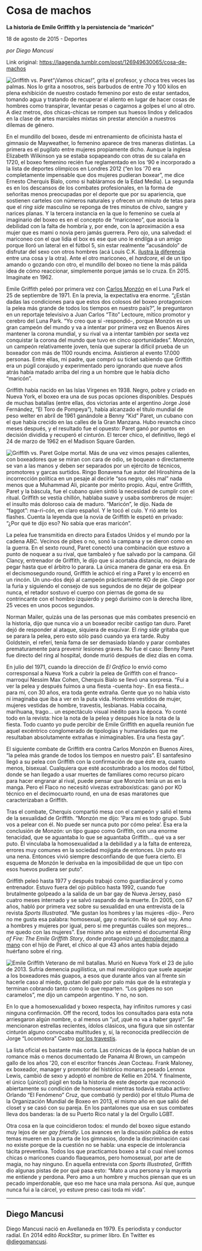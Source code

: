 # Cosa de machos

**La historia de Emile Griffith y la persistencia de “maricón”**

18 de agosto de 2015 - Deportes

_por Diego Mancusi_

Link original: https://laagenda.tumblr.com/post/126949630065/cosa-de-machos

![Griffith vs. Paret](https://64.media.tumblr.com/9e4eb100792808658ed311792c997c6d/tumblr_inline_p7splgXgq61t6q87u_500.jpg)“¡Vamos chicas!”, grita el profesor, y choca tres veces las palmas. Nos lo grita a nosotros, seis barbudos de entre 70 y 100 kilos en plena exhibición de nuestro costado femenino por esto de estar sentados, tomando agua y tratando de recuperar el aliento en lugar de hacer cosas de hombres como transpirar, levantar pesas o cagarnos a golpes el uno al otro. A diez metros, dos chicas-chicas se rompen sus huesos lindos y delicados en la clase de artes marciales mixtas sin prestar atención a nuestros dilemas de género.

En el mundillo del boxeo, desde mi entrenamiento de oficinista hasta el gimnasio de Mayweather, lo femenino aparece de tres maneras distintas. La primera es el pugilato entre mujeres propiamente dicho. Aunque la inglesa Elizabeth Wilkinson ya se estaba sopapeando con otras de su calaña en 1720, el boxeo femenino recién fue reglamentado en los ‘90 e incorporado a la lista de deportes olímpicos en Londres 2012 (“en los '70 era completamente impensable que dos mujeres pudieran boxear”, me dice Ernesto Cherquis Bialo, como si habláramos de la Edad Media). La segunda es en los descansos de los combates profesionales, en la forma de señoritas menos preocupadas por el deporte que por su apariencia, que sostienen carteles con números naturales y ofrecen un minuto de tetas para que el *ring side* masculino se reponga de tres minutos de chivo, sangre y narices planas. Y la tercera instancia en la que lo femenino se cuela al imaginario del boxeo es en el concepto de “mariconeo”, que asocia la debilidad con la falta de hombría y, por ende, con la aproximación a esa mujer que es mami o novia pero jamás guerrera. Pero ojo, una salvedad: el mariconeo con el que lidia el box es ese que uno le endilga a un amigo porque lloró un lateral en el fútbol 5, sin estar realmente “acusándolo” de disfrutar del sexo con otros hombres (acá Louis C.K. [ilustra la diferencia](https://youtu.be/Fcja4WFFzDw) entre una cosa y la otra). Ante el otro mariconeo, el *hardcore*, el de un tipo amando o gozando con otro, el mundillo del boxeo no tiene la más pálida idea de cómo reaccionar, simplemente porque jamás se lo cruza. En 2015. Imaginate en 1962.

Emile Griffith peleó por primera vez con [Carlos Monzón](https://www.youtube.com/watch?v=TtdCloai5XU) en el Luna Park el 25 de septiembre de 1971. En la previa, la expectativa era enorme. “¿Están dadas las condiciones para que estos dos colosos del boxeo protagonicen la pelea más grande de todos los tiempos en nuestro país?”, le preguntaron en un reportaje televisivo a Juan Carlos “Tito” Lectoure, mítico promotor y cerebro del Luna Park. “Yo creo que sí -respondió-, porque Monzón es un gran campeón del mundo y va a intentar por primera vez en Buenos Aires mantener la corona mundial, y su rival va a intentar también por sexta vez conquistar la corona del mundo que tuvo en cinco oportunidades”. Monzón, un campeón relativamente joven, tenía que superar la difícil prueba de un boxeador con más de 1100 rounds encima. Asistieron al evento 17.000 personas. Entre ellas, mi padre, que compró su ticket sabiendo que Griffith era un púgil corajudo y experimentado pero ignorando que nueve años atrás había matado arriba del ring a un hombre que le había dicho “maricón”.

Griffith había nacido en las Islas Vírgenes en 1938. Negro, pobre y criado en Nueva York, el boxeo era una de sus pocas opciones disponibles. Después de muchas batallas (entre ellas, dos victorias ante el argentino Jorge José Fernández, “El Toro de Pompeya”), había alcanzado el título mundial de peso welter en abril de 1961 ganándole a Benny “Kid” Paret, un cubano con el que había crecido en las calles de la Gran Manzana. Hubo revancha cinco meses después, y el resultado fue el opuesto: Paret ganó por puntos en decisión dividida y recuperó el cinturón. El tercer chico, el definitivo, llegó el 24 de marzo de 1962 en el Madison Square Garden.

![Griffith vs. Paret](https://64.media.tumblr.com/9e4eb100792808658ed311792c997c6d/tumblr_inline_p7splgXgq61t6q87u_500.jpg) Golpe mortal. Más de una vez vimos pesajes calientes, con boxeadores que se miran con cara de odio, se boquean o directamente se van a las manos y deben ser separados por un ejército de técnicos, promotores y garcas surtidos. Ringo Bonavena fue autor del Hiroshima de la incorrección política en un pesaje al decirle “sos negro, olés mal” nada menos que a Muhammad Ali, picante por mérito propio. Aquí, entre Griffith, Paret y la báscula, fue el cubano quien sintió la necesidad de cumplir con el ritual. Griffith se vestía chillón, hablaba suave y usaba sombreros de mujer: el insulto más doloroso caía de maduro. “Maricón”, le dijo. Nada de “faggot”: ma-ri-cón, en claro español. Y le tocó el culo. Y rió ante los flashes. Cuenta la leyenda que la novia de Griffith le espetó en privado: “¿Por qué te dijo eso? No sabía que eras maricón”.

La pelea fue transmitida en directo para Estados Unidos y el mundo por la cadena ABC. Vecinos de pibes o no, sonó la campana y se dieron como en la guerra. En el sexto round, Paret conectó una combinación que estuvo a punto de noquear a su rival, que tambaleó y fue salvado por la campana. Gil Clancy, entrenador de Griffith, le dijo que si acortaba distancia, no dejara de pegar hasta que el árbitro lo parara. La única manera de ganar era esa. En el decismosegundo round, Griffith le achicó el ring a Paret y lo encerró en un rincón. Un uno-dos dejó al campeón prácticamente KO de pie. Ciego por la furia y siguiendo el consejo de sus segundos de no dejar de golpear nunca, el retador sostuvo el cuerpo con piernas de goma de su contrincante con el hombro izquierdo y pegó durísimo con la derecha libre, 25 veces en unos pocos segundos.

Norman Mailer, quizás una de las personas que más combates presenció en la historia, dijo que nunca vio a un boxeador recibir castigo tan duro. Paret dejó de responder al ataque, siquiera de esquivar. El *ring side* gritaba que se parara la pelea, pero esto sólo pasó cuando ya era tarde. Ruby Goldstein, el referí, tenía fama de ser demasiado blando y parar combates prematuramente para prevenir lesiones graves. No fue el caso: Benny Paret fue directo del ring al hospital, donde murió después de diez días en coma.

En julio del 1971, cuando la dirección de *El Gráfico* lo envió como corresponsal a Nueva York a cubrir la pelea de Griffith con el franco-marroquí Nessim Max Cohen, Cherquis Bialo se llevó una sorpresa. “Fui a ver la pelea y después fuimos a una fiesta -cuenta hoy-. En esa fiesta… para mí, con 30 años, era toda gente extraña. Gente que yo no había visto ni imaginaba que iba a ver en la puta vida. Hombres vestidos de mujer, mujeres vestidas de hombre, travestis, lesbianas. Había cocaína, marihuana, trago… un espectáculo visual inédito para la época. Yo conté todo en la revista: hice la nota de la pelea y después hice la nota de la fiesta. Todo cuanto yo pude percibir de Emile Griffith en aquella reunión fue aquel excéntrico conglomerado de tipologías y humanidades que me resultaban absolutamente extrañas e inimaginables. Era una fiesta gay”.

El siguiente combate de Griffith era contra Carlos Monzón en Buenos Aires, “la pelea más grande de todos los tiempos en nuestro país”. El santafesino llegó a su pelea con Griffith con la confirmación de que éste era, cuanto menos, bisexual. Cualquiera que esté acostumbrado a los modos del fútbol, donde se han llegado a usar muertes de familiares como recurso pícaro para hacer engranar al rival, puede pensar que Monzón tenía un as en la manga. Pero el Flaco no necesitó vivezas extraboxísticas: ganó por KO técnico en el decimocuarto round, en una de esas maratones que caracterizaban a Griffith.

Tras el combate, Cherquis compartió mesa con el campeón y salió el tema de la sexualidad de Griffith. “Monzón me dijo: 'Para mí es todo grupo. Subí vos a pelear con él. No puede ser nunca puto por cómo pelea’. Esa era la conclusión de Monzón: un tipo guapo como Griffith, con una enorme tenacidad, que se aguantaba lo que se aguantaba Griffith… qué va a ser puto. Él vinculaba la homosexualidad a la debilidad y a la falta de entereza, errores muy comunes en la sociedad mojigata de entonces. Un puto era una nena. Entonces vivió siempre desconfiando de que fuera cierto. El esquema de Monzón le derivaba en la imposibilidad de que un tipo con esos huevos pudiera ser puto”.

Griffith peleó hasta 1977 y después trabajó como guardiacárcel y como entrenador. Estuvo fuera del ojo público hasta 1992, cuando fue brutalmente golpeado a la salida de un bar gay de Nueva Jersey, pasó cuatro meses internado y se salvó raspando de la muerte. En 2005, con 67 años, habló por primera vez sobre su sexualidad en una entrevista de la revista *Sports Illustrated*. “Me gustan los hombres y las mujeres -dijo-. Pero no me gusta esa palabra: homosexual, gay o maricón. No sé qué soy. Amo a hombres y mujeres por igual, pero si me preguntás cuáles son mejores… me quedo con las mujeres”. Ese mismo año se estrenó el documental *Ring of Fire: The Emile Griffith Story*, donde protagonizó [un demoledor mano a mano](https://youtu.be/LbKSqHRIQ4k?t=7m3s) con el hijo de Paret, el chico al que 43 años antes había dejado huérfano sobre el ring. 

![Emile Griffith](https://64.media.tumblr.com/6d923a442d83a6020c62b533b61e1ab7/tumblr_inline_p7splgLhkj1t6q87u_500.jpg) Veterano de mil batallas. Murió en Nueva York el 23 de julio de 2013. Sufría demencia pugilística, un mal neurológico que suele aquejar a los boxeadores más guapos, a esos que durante años van al frente sin hacerle caso al miedo, gustan del palo por palo más que de la estrategia y terminan cobrando tanto como lo que reparten. “Los golpes no son caramelos”, me dijo un campeón argentino. Y no, no son.

En lo que a homosexualidad y boxeo respecta, hay infinitos rumores y casi ninguna confirmación. Off the record, todos los consultados para esta nota arriesgaron algún nombre, o al menos un “¡uf, ¡qué no va a haber gays!”. Se mencionaron estrellas recientes, ídolos clásicos, una figura que sin ostentar cinturón alguno convocaba multitudes y, sí, la reconocida predilección de Jorge “Locomotora” Castro [por los travestis](http://www.infobae.com/2005/09/13/210372-estuve-un-travesti).

La lista oficial es bastante más corta. Las crónicas de la época hablan de un romance más o menos documentado de Panama Al Brown, un campeón gallo de los años '20, con el escritor francés Jean Cocteau. Frank Maloney, ex boxeador, manager y promotor del histórico monarca pesado Lennox Lewis, cambió de sexo y adoptó el nombre de Kellie en 2014. Y finalmente, el único (¡único!) púgil en toda la historia de este deporte que reconoció abiertamente su condición de homosexual mientras todavía estaba activo: Orlando “El Fenómeno” Cruz, que combatió (y perdió) por el título Pluma de la Organización Mundial de Boxeo en 2013, el mismo año en que salió del closet y se casó con su pareja. En los pantalones que usa en sus combates lleva dos banderas: la de su Puerto Rico natal y la del Orgullo LGBT.

Otra cosa en la que coincidieron todos: el mundo del boxeo sigue estando muy lejos de ser *gay friendly*. Los avances en la discusión pública de estos temas mueren en la puerta de los gimnasios, donde la discriminación casi no existe porque de la cuestión no se habla: una especie de intolerancia tácita preventiva. Todos los que practicamos boxeo a tal o cual nivel somos chicas o maricones cuando flaqueamos, pero homosexual, por arte de magia, no hay ninguno. En aquella entrevista con *Sports Illustrated*, Griffith dio algunas pistas de por qué pasa esto: “Mato a una persona y la mayoría me entiende y perdona. Pero amo a un hombre y muchos piensan que es un pecado imperdonable, que eso me hace una mala persona. Así que, aunque nunca fui a la cárcel, yo estuve preso casi toda mi vida”.

  




---

 Diego Mancusi
--------------

 Diego Mancusi nació en Avellaneda en 1979. Es periodista y conductor radial. En 2014 editó *RockStar*, su primer libro. En Twitter es [@diegomancusi](https://twitter.com/diegomancusi/). 


